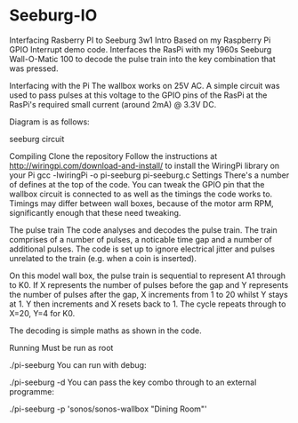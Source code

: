 # Seeburg-IO
Interfacing Rasberry PI to Seeburg 3w1
Intro
Based on my Raspberry Pi GPIO Interrupt demo code. Interfaces the RasPi with my 1960s Seeburg Wall-O-Matic 100 to decode the pulse train into the key combination that was pressed.

Interfacing with the Pi
The wallbox works on 25V AC. A simple circuit was used to pass pulses at this voltage to the GPIO pins of the RasPi at the RasPi's required small current (around 2mA) @ 3.3V DC.

Diagram is as follows:

seeburg circuit

Compiling
Clone the repository
Follow the instructions at http://wiringpi.com/download-and-install/ to install the WiringPi library on your Pi
gcc -lwiringPi -o pi-seeburg pi-seeburg.c
Settings
There's a number of defines at the top of the code. You can tweak the GPIO pin that the wallbox circuit is connected to as well as the timings the code works to. Timings may differ between wall boxes, because of the motor arm RPM, significantly enough that these need tweaking.

The pulse train
The code analyses and decodes the pulse train. The train comprises of a number of pulses, a noticable time gap and a number of additional pulses. The code is set up to ignore electrical jitter and pulses unrelated to the train (e.g. when a coin is inserted).

On this model wall box, the pulse train is sequential to represent A1 through to K0. If X represents the number of pulses before the gap and Y represents the number of pulses after the gap, X increments from 1 to 20 whilst Y stays at 1. Y then increments and X resets back to 1. The cycle repeats through to X=20, Y=4 for K0.

The decoding is simple maths as shown in the code.

Running
Must be run as root

./pi-seeburg
You can run with debug:

./pi-seeburg -d
You can pass the key combo through to an external programme:

./pi-seeburg -p 'sonos/sonos-wallbox "Dining Room"'
